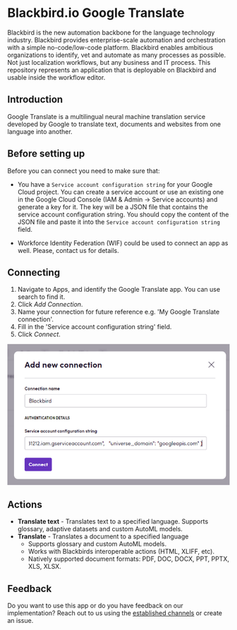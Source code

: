 # Blackbird.io Google Translate

Blackbird is the new automation backbone for the language technology industry. Blackbird provides enterprise-scale automation and orchestration with a simple no-code/low-code platform. Blackbird enables ambitious organizations to identify, vet and automate as many processes as possible. Not just localization workflows, but any business and IT process. This repository represents an application that is deployable on Blackbird and usable inside the workflow editor.

## Introduction

<!-- begin docs -->

Google Translate is a multilingual neural machine translation service developed by Google to translate text, documents and websites from one language into another.

## Before setting up

Before you can connect you need to make sure that:

- You have a `Service account configuration string` for your Google Cloud project. You can create a service account or use an existing one in the Google Cloud Console (IAM & Admin -> Service accounts) and generate a key for it. The key will be a JSON file that contains the service account configuration string. You should copy the content of the JSON file and paste it into the `Service account configuration string` field.

- Workforce Identity Federation (WIF) could be used to connect an app as well. Please, contact us for details. 

## Connecting

1. Navigate to Apps, and identify the Google Translate app. You can use search to find it.
2. Click _Add Connection_.
3. Name your connection for future reference e.g. 'My Google Translate connection'.
4. Fill in the 'Service account configuration string' field.
5. Click _Connect_.

![connection.png](/image/README/Connection.png)

## Actions 

- **Translate text** - Translates text to a specified language. Supports glossary, adaptive datasets and custom AutoML models.
- **Translate** - Translates a document to a specified language
  - Supports glossary and custom AutoML models.
  - Works with Blackbirds interoperable actions (HTML, XLIFF, etc).
  - Natively supported document formats: PDF, DOC, DOCX, PPT, PPTX, XLS, XLSX.

## Feedback

Do you want to use this app or do you have feedback on our implementation? Reach out to us using the [established channels](https://www.blackbird.io/) or create an issue.

<!-- end docs -->
